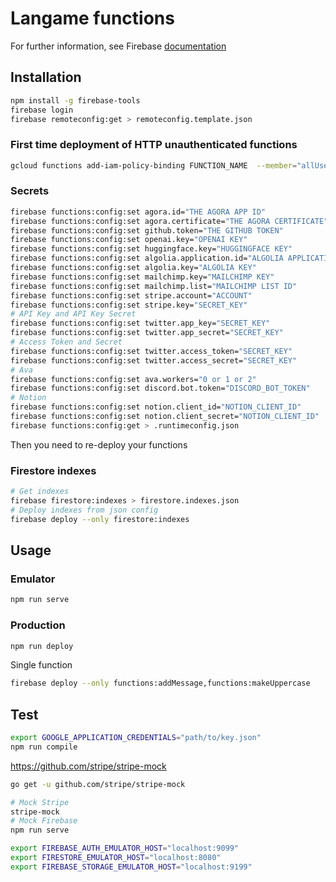 # Langame functions

For further information, see Firebase [documentation](https://firebase.google.com/docs/functions)

## Installation

```bash
npm install -g firebase-tools
firebase login
firebase remoteconfig:get > remoteconfig.template.json
```


### First time deployment of HTTP unauthenticated functions

```bash
gcloud functions add-iam-policy-binding FUNCTION_NAME  --member="allUsers"  --role="roles/cloudfunctions.invoker"
```

### Secrets

```bash
firebase functions:config:set agora.id="THE AGORA APP ID"
firebase functions:config:set agora.certificate="THE AGORA CERTIFICATE"
firebase functions:config:set github.token="THE GITHUB TOKEN"
firebase functions:config:set openai.key="OPENAI KEY"
firebase functions:config:set huggingface.key="HUGGINGFACE KEY"
firebase functions:config:set algolia.application.id="ALGOLIA APPLICATION ID"
firebase functions:config:set algolia.key="ALGOLIA KEY"
firebase functions:config:set mailchimp.key="MAILCHIMP KEY"
firebase functions:config:set mailchimp.list="MAILCHIMP LIST ID"
firebase functions:config:set stripe.account="ACCOUNT"
firebase functions:config:set stripe.key="SECRET_KEY"
# API Key and API Key Secret
firebase functions:config:set twitter.app_key="SECRET_KEY"
firebase functions:config:set twitter.app_secret="SECRET_KEY"
# Access Token and Secret
firebase functions:config:set twitter.access_token="SECRET_KEY"
firebase functions:config:set twitter.access_secret="SECRET_KEY"
# Ava
firebase functions:config:set ava.workers="0 or 1 or 2"
firebase functions:config:set discord.bot.token="DISCORD_BOT_TOKEN"
# Notion
firebase functions:config:set notion.client_id="NOTION_CLIENT_ID"
firebase functions:config:set notion.client_secret="NOTION_CLIENT_ID"
firebase functions:config:get > .runtimeconfig.json
```

Then you need to re-deploy your functions

### Firestore indexes

```bash
# Get indexes
firebase firestore:indexes > firestore.indexes.json
# Deploy indexes from json config
firebase deploy --only firestore:indexes
```


## Usage

### Emulator

```bash
npm run serve
```

### Production

```bash
npm run deploy
```

Single function
````bash
firebase deploy --only functions:addMessage,functions:makeUppercase
````

## Test

```bash
export GOOGLE_APPLICATION_CREDENTIALS="path/to/key.json"
npm run compile
```

<https://github.com/stripe/stripe-mock>

```bash
go get -u github.com/stripe/stripe-mock
```

```bash
# Mock Stripe
stripe-mock
# Mock Firebase
npm run serve
```

```bash
export FIREBASE_AUTH_EMULATOR_HOST="localhost:9099"
export FIRESTORE_EMULATOR_HOST="localhost:8080"
export FIREBASE_STORAGE_EMULATOR_HOST="localhost:9199"
```

